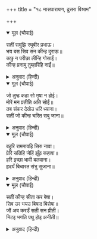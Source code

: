 +++
title = "१८ मासपारायण, दुसरा विश्राम"

+++


<details open><summary>मूल (चौपाई)</summary>

सतीं समुझि रघुबीर प्रभाऊ।  
भय बस सिव सन कीन्ह दुराऊ॥  
कछु न परीछा लीन्हि गोसाईं।  
कीन्ह प्रनामु तुम्हारिहि नाईं॥
</details>

<details><summary>अनुवाद (हिन्दी)</summary>

सतीने श्रीरामांचा प्रभाव पाहिला होता, म्हणून भीतीमुळे तिने लपवाछपवी केली आणि ती म्हणाली, ‘हे स्वामी, मी कोणतीच परीक्षा घेतली नाही. (तेथे जाऊन) तुमच्याप्रमाणेच प्रणाम केला.॥ १॥
</details>

<details open><summary>मूल (चौपाई)</summary>

जो तुम्ह कहा सो मृषा न होई।  
मोरें मन प्रतीति अति सोई॥  
तब संकर देखेउ धरि ध्याना।  
सतीं जो कीन्ह चरित सबु जाना॥
</details>

<details><summary>अनुवाद (हिन्दी)</summary>

तुम्ही जे सांगितले ते काही खोटे ठरणार नाही, याची मला खात्री होती.’ तेव्हा श्रीशिवांनी ध्यानामध्ये पाहिले आणि सतीने जे केले होते, ते सर्व जाणले.॥ २॥
</details>

<details open><summary>मूल (चौपाई)</summary>

बहुरि राममायहि सिरु नावा।  
प्रेरि सतिहि जेहिं झूँठ कहावा॥  
हरि इच्छा भावी बलवाना।  
हृदयँ बिचारत संभु सुजाना॥
</details>

<details><summary>अनुवाद (हिन्दी)</summary>

नंतर त्यांनी श्रीरामांच्या मायेला मस्तक नमविले, जिच्या प्रेरणेमुळे सतीच्या तोंडूनही असत्य बाहेर पडले. ज्ञानी शिवांनी मनात विचार केला की, हरीच्या इच्छेमुळे पुढे होणारे अटळ आहे.॥ ३॥
</details>

<details open><summary>मूल (चौपाई)</summary>

सतीं कीन्ह सीता कर बेषा।  
सिव उर भयउ बिषाद बिसेषा॥  
जौं अब करउँ सती सन प्रीती।  
मिटइ भगति पथु होइ अनीती॥
</details>

<details><summary>अनुवाद (हिन्दी)</summary>

सतीने सीतेचा वेष धारण केला, हे समजल्यामुळे श्रीशिवांच्या मनास मोठा विषाद वाटला. त्यांनी विचार केला की, ‘आता जर मी सतीवर प्रेम केले, तर भक्तिमार्ग उध्वस्त होईल आणि मोठा अन्याय घडेल.॥ ४॥
</details>
